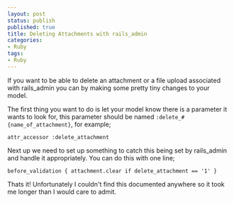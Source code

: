 ```yaml
---
layout: post
status: publish
published: true
title: Deleting Attachments with rails_admin
categories:
- Ruby
tags:
- Ruby
---
```


If you want to be able to delete an attachment or a file upload associated with rails_admin you can by making some pretty tiny changes to your model.

The first thing you want to do is let your model know there is a parameter it wants to look for, this parameter should be named `:delete_#{name_of_attachment}`, for example;

    attr_accessor :delete_attachment

Next up we need to set up something to catch this being set by rails_admin and handle it appropriately. You can do this with one line;

    before_validation { attachment.clear if delete_attachment == '1' }

Thats it! Unfortunately I couldn't find this documented anywhere so it took me longer than I would care to admit.
